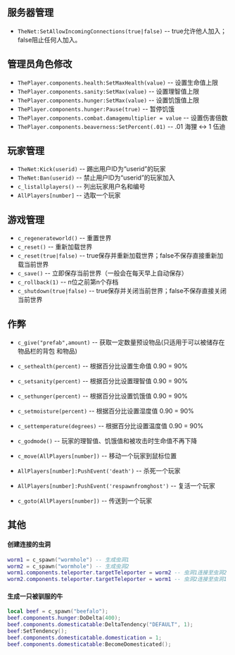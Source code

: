 ## 服务器管理
* `TheNet:SetAllowIncomingConnections(true|false)` -- true允许他人加入；false阻止任何人加入。

## 管理员角色修改
* `​ThePlayer.components.health:SetMaxHealth(value)` -- 设置生命值上限
* `ThePlayer.components.sanity:SetMax(value)` -- 设置理智值上限
* `ThePlayer.components.hunger:SetMax(value)` -- 设置饥饿值上限
* `ThePlayer.components.hunger:Pause(true)` -- 暂停饥饿
* `ThePlayer.components.combat.damagemultiplier = value` -- 设置伤害倍数
* `ThePlayer.components.beaverness:SetPercent(.01)` -- .01 海狸 <-> 1 伍迪

## 玩家管理
* `TheNet:Kick(userid)` -- 踢出用户ID为“userid”的玩家
* `TheNet:Ban(userid)` -- 禁止用户ID为“userid”的玩家加入
* `c_listallplayers()` -- 列出玩家用户名和编号
* `AllPlayers[number]` -- 选取一个玩家

## 游戏管理
* `c_regenerateworld()` -- 重置世界
* `c_reset()` -- 重新加载世界
* `c_reset(true|false)` -- true保存并重新加载世界；false不保存直接重新加载当前世界
* `c_save()` -- 立即保存当前世界（一般会在每天早上自动保存）
* `c_rollback(1)` -- n位之前第n个存档
* `c_shutdown(true|false)` -- true保存并关闭当前世界；false不保存直接关闭当前世界

## 作弊
* `c_give("prefab",amount)` -- 获取一定数量预设物品(只适用于可以被储存在物品栏的背包 和物品)
* `c_sethea​lth(percent)` -- 根据百分比设置生命值 0.90 = 90%
* `c_setsanit​y(percent)` -- 根据百分比设置理智值 0.90 = 90%
* `c_sethunger(pe​rcent)` -- 根据百分比设置饥饿值 0.90 = 90%
* `c_setmoisture(pe​rcent)` -- 根据百分比设置湿度值 0.90 = 90%
* `c_settemperature(degrees)` -- 根据百分比设置温度值 0.90 = 90%
* `c_godmode()` -- 玩家的理智值、饥饿值和被攻击时生命值不再下降

* `c_move(AllPlayers[number])` -- 移动一个玩家到鼠标位置
* `AllPlayers[number]:PushEvent('death')` -- 杀死一个玩家
* `AllPlayers[number]:PushEvent('respawnfromghost')` -- 复活一个玩家
* `c_goto(AllPlayers[number])` -- 传送到一个玩家

## 其他

#### 创建连接的虫洞

```lua
worm1 = c_spawn("wormhole") -- 生成虫洞1
worm2 = c_spawn("wormhole") -- 生成虫洞2
worm1.components.teleporter.targetTeleporter = worm2 -- 虫洞1连接至虫洞2
worm2.components.teleporter.targetTeleporter = worm1 -- 虫洞2连接至虫洞1
```


#### 生成一只被驯服的牛

```lua
local beef = c_spawn("beefalo");
beef.components.hunger:DoDelta(400);
beef.components.domesticatable:DeltaTendency("DEFAULT", 1);
beef:SetTendency();
beef.components.domesticatable.domestication = 1;
beef.components.domesticatable:BecomeDomesticated();
```